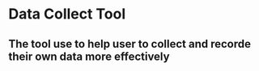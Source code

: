 # Data Collect Tool

## The tool use to help user to collect and recorde their own data more effectively
